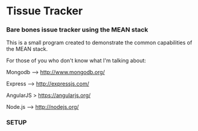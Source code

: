 Tissue Tracker
==============

### Bare bones issue tracker using the MEAN stack

This is a small program created to demonstrate the common capabilities of the MEAN stack.

For those of you who don't know what I'm talking about:

Mongodb --> http://www.mongodb.org/

Express --> http://expressjs.com/

AngularJS > https://angularjs.org/

Node.js --> http://nodejs.org/

### SETUP